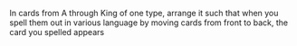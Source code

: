 In cards from A through King of one type, arrange it such that when you spell them out in various language by moving cards from front to back, the card you spelled appears